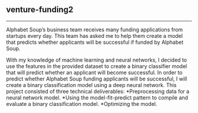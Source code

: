 ## venture-funding2
---
Alphabet Soup’s business team receives many funding applications from startups every day. This team has asked me to help them create a model that predicts whether applicants will be successful if funded by Alphabet Soup.

With my knowledge of machine learning and neural networks, I decided to use the features in the provided dataset to create a binary classifier model that will predict whether an applicant will become successful. In order to predict whether Alphabet Soup funding applicants will be successful, I will create a binary classification model using a deep neural network. This project consisted of three technical deliverables:
*Preprocessing data for a neural network model.
*Using the model-fit-predict pattern to compile and evaluate a binary classification model.
*Optimizing the model.

